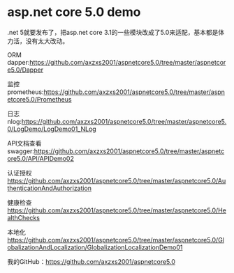 # asp.net core 5.0 demo

.net 5就要发布了，把asp.net core 3.1的一些模块改成了5.0来适配，基本都是体力活，没有太大改动。

ORM
dapper:https://github.com/axzxs2001/aspnetcore5.0/tree/master/aspnetcore5.0/Dapper

监控
prometheus:https://github.com/axzxs2001/aspnetcore5.0/tree/master/aspnetcore5.0/Prometheus

日志
nlog:https://github.com/axzxs2001/aspnetcore5.0/tree/master/aspnetcore5.0/LogDemo/LogDemo01_NLog

API文档查看
swagger:https://github.com/axzxs2001/aspnetcore5.0/tree/master/aspnetcore5.0/API/APIDemo02

认证授权
https://github.com/axzxs2001/aspnetcore5.0/tree/master/aspnetcore5.0/AuthenticationAndAuthorization

健康检查
https://github.com/axzxs2001/aspnetcore5.0/tree/master/aspnetcore5.0/HealthChecks

本地化
https://github.com/axzxs2001/aspnetcore5.0/tree/master/aspnetcore5.0/GlobalizationAndLocalization/GlobalizationLocalizationDemo01

我的GitHub：https://github.com/axzxs2001/aspnetcore5.0
